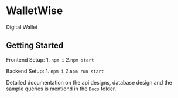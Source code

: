 # WalletWise
Digital Wallet

## Getting Started

Frontend Setup: 
    1. `npm i`
    2.`npm start`

Backend Setup: 
    1. `npm i`
    2.`npm run start`

Detailed documentation on the api designs, database design and the sample queries is mentiond in the `Docs` folder.
